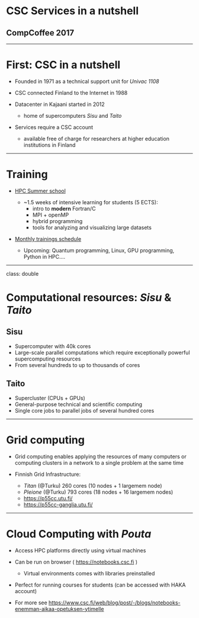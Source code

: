 # CSC Services in a nutshell

## CompCoffee 2017

---

# First: CSC in a nutshell

- Founded in 1971 as a technical support unit for *Univac 1108*

- CSC connected Finland to the Internet in 1988

- Datacenter in Kajaani started in 2012
    - home of supercomputers *Sisu* and *Taito*

- Services require a CSC account
    - available free of charge for researchers at higher education institutions in Finland

---
# Training 
- [HPC Summer school](https://www.csc.fi/web/training/-/csc_summerschool_2017)
    - ~1.5 weeks of intensive learning for students (5 ECTS):
        - intro to **modern** Fortran/C
        - MPI + openMP
        - hybrid programming
        - tools for analyzing and visualizing large datasets

- [Monthly trainings schedule](https://www.csc.fi/web/training/)
    - Upcoming: Quantum programming, Linux, GPU programming, Python in HPC....


---
class: double
# Computational resources: *Sisu* & *Taito*

## **Sisu**
- Supercomputer with 40k cores
- Large-scale parallel computations which require exceptionally powerful supercomputing resources
- From several hundreds to up to thousands of cores

## **Taito**
- Supercluster (CPUs + GPUs)
- General-purpose technical and scientific computing 
- Single core jobs to parallel jobs of several hundred cores

---
# Grid computing

- Grid computing enables applying the resources of many computers or computing clusters in a network to a single problem at the same time

- Finnish Grid Infrastructure:
    - *Titan* (@Turku) 260 cores (10 nodes + 1 largemem node)
    - *Pleione* (@Turku) 793 cores (18 nodes + 16 largemem nodes)
    - https://p55cc.utu.fi/
    - https://p55cc-ganglia.utu.fi/ 
    

---
# Cloud Computing with *Pouta*

- Access HPC platforms directly using virtual machines

- Can be run on browser ( https://notebooks.csc.fi )
    - Virtual environments comes with libraries preinstalled

- Perfect for running courses for students (can be accessed with HAKA account)

- For more see https://www.csc.fi/web/blog/post/-/blogs/notebooks-enemman-aikaa-opetuksen-ytimelle

